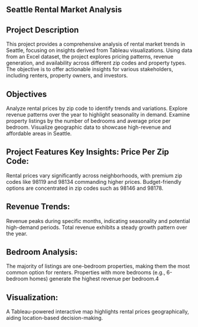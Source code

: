 Seattle Rental Market Analysis
-
Project Description
-
This project provides a comprehensive analysis of rental market trends in Seattle, focusing on insights derived from Tableau visualizations. Using data from an Excel dataset, the project explores pricing patterns, revenue generation, and availability across different zip codes and property types. The objective is to offer actionable insights for various stakeholders, including renters, property owners, and investors.

Objectives
-
Analyze rental prices by zip code to identify trends and variations.
Explore revenue patterns over the year to highlight seasonality in demand.
Examine property listings by the number of bedrooms and average price per bedroom.
Visualize geographic data to showcase high-revenue and affordable areas in Seattle.

Project Features
Key Insights:
Price Per Zip Code:
-
Rental prices vary significantly across neighborhoods, with premium zip codes like 98119 and 98134 commanding higher prices.
Budget-friendly options are concentrated in zip codes such as 98146 and 98178.

Revenue Trends:
-
Revenue peaks during specific months, indicating seasonality and potential high-demand periods.
Total revenue exhibits a steady growth pattern over the year.

Bedroom Analysis:
-
The majority of listings are one-bedroom properties, making them the most common option for renters.
Properties with more bedrooms (e.g., 6-bedroom homes) generate the highest revenue per bedroom.4

Visualization:
-
A Tableau-powered interactive map highlights rental prices geographically, aiding location-based decision-making.
